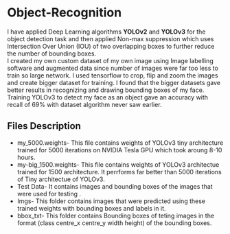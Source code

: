 # Object-Recognition
I have applied Deep Learning algorithms **YOLOv2** and **YOLOv3** for the object detection task and then applied Non-max suppression which uses
Intersection Over Union (IOU) of two overlapping boxes to further reduce the number of bounding boxes. <br/>
I created my own custom dataset of my own image using Image labelling software and augmented data since number of images were far too less to train so large network. I used tensorflow to crop, flip and zoom the images and create bigger dataset for training. I found that the bigger datasets gave better results in recognizing and drawing bounding boxes of my face. <br/>
Training YOLOv3 to detect my face as an object gave an accuracy with recall of 69% with dataset algorithm never saw earlier.<br/>
## Files Description
- my_5000.weights- This file contains weights of YOLOv3 tiny architecture trained for 5000 iterations on NVIDIA Tesla GPU which took aroung 8-10 hours. 
- my-big_1500.weights- This file contains weights of YOLOv3 architectue trained for 1500 architecture. It perrforms far better than 5000 iterations of Tiny architectue of YOLOv3.
- Test Data- It contains images and bounding boxes of the images that were used for testing .
- Imgs- This folder contains images that were predicted using these trained weights with bounding boxes and labels in it.
- bbox_txt- This folder contains Bounding boxes of teting images in the format (class centre_x centre_y width height) of the bounding boxes.
